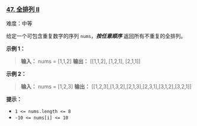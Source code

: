 ### [47\. 全排列 II](https://leetcode.cn/problems/permutations-ii/)

难度：中等

给定一个可包含重复数字的序列 `nums`，_**按任意顺序**_ 返回所有不重复的全排列。

**示例 1：**

> **输入：** nums = [1,1,2]
> **输出：**
> \[[1,1,2],
>  [1,2,1],
>  [2,1,1]]

**示例 2：**

> **输入：** nums = [1,2,3]
> **输出：** \[[1,2,3],[1,3,2],[2,1,3],[2,3,1],[3,1,2],[3,2,1]]

**提示：**

- `1 <= nums.length <= 8`
- `-10 <= nums[i] <= 10`
